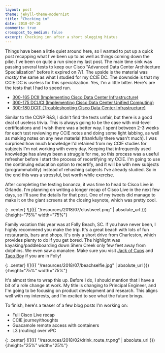 ```yaml
---
layout: post
theme: jekyll-theme-modernist
title: "Checking in"
date: 2018-07-10
comments: true
crosspost_to_medium: false
excerpt: Checking inn after a short blogging hiatus
---
```


Things have been a little quiet around here, so I wanted to put up a quick post recapping what I've been up to as well as things coming down the pike. I've been on quite a run since my last post. The main time sink was passing several tests to keep our Cisco "Advanced Data Center Architecture Specialization" before it expired on 7/1. The upside is the material was _mostly_ the same as what I studied for my CCIE DC. The downside is that my CCIE DC is useless for this specialization. Yes, I'm a little bitter. Here's are the tests that I had to speed run.

* [300-165 DCII (Implementing Cisco Data Center Infrastructure)](https://learningnetwork.cisco.com/community/certifications/ccnp_data_center/dcii/exam-topics)
* [300-175 DCUCI (Implementing Cisco Data Center Unified Computing)](https://learningnetwork.cisco.com/community/certifications/ccnp_data_center/dcuci/exam-topics)
* [300-180 DCIT (Troubleshooting Cisco Data Center Infrastructure)](https://learningnetwork.cisco.com/community/certifications/ccnp_data_center/dcit/exam-topics)

Similar to the CCNP R&S, I didn't find the tests unfair, but there is a good deal of useless trivia. This is always going to be the case with mid-level certifications and I wish there was a better way. I spent between 2-3 weeks for each test reviewing my CCIE notes and doing some light labbing, as well as making notes on any new material (thankfully there wasn't much). I was surprised how much knowledge I'd retained from my CCIE studies for subjects I'm not working with every day. Keeping that infrequently used knowledge has always been a struggle for me, so this process was a useful refresher before I start the process of recertifying my CCIE. I'm going to use the continuing education option to recertify, and it will be with new subjects (programmability) instead of rehashing subjects I've already studied. So in the end this was a stressful, but worth while exercise.

After completing the testing bonanza, it was time to head to Cisco Live in Orlando. I'm planning on writing a longer recap of Cisco Live in the next few days, so I'll save the details for that post. One of my tweets did manage to make it on the giant screens at the closing keynote, which was pretty cool.

{: .center}
![]({{ "/resources/2018/07/clustweet.png" | absolute_url }}){:height="75%" width="75%"}

Family vacation this year was at Folly Beach, SC. If you have never been, I highly recommend you make the trip. It's a great beach with lots of fun restaurants, bars and shops. It's only a short drive from Charleston, which provides plenty to do if you get bored. The highlight was kayaking/paddleboarding down Shem Creek only few feet away from dolphins. We even saw a manatee. Make sure you visit [Jack of Cups](http://www.jackofcups.com) and [Taco Boy](https://www.tacoboy.net) if you are in Folly!

{: .center}
![]({{ "/resources/2018/07/beachselfie.jpg" | absolute_url }}){:height="75%" width="75%"}

It's almost time to wrap this up. Before I do, I should mention that I have a bit of a role change at work. My title is changing to Principal Engineer, and I'm going to be focusing on product development and research. This aligns well with my interests, and I'm excited to see what the future brings.

To finish, here's a teaser of a few blog posts I'm working on:

* Full Cisco Live recap
* CCIE journey/thoughts
* Guacamole remote access with containers
* L3 (routing) over vPC

{: .center}
![]({{ "/resources/2018/02/drink_route_tr.png" | absolute_url }}){:height="25%" width="25%"}
